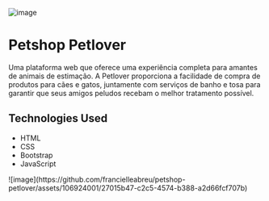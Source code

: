 ![image](https://github.com/francielleabreu/petshop-petlover/assets/106924001/5e70da5e-ef19-41cc-bc78-d64db4af0eaa)
<!DOCTYPE html>
<html>
<head>
    <meta charset="UTF-8">
</head>
<body>
    <h1>Petshop Petlover</h1>
    <p>Uma plataforma web que oferece uma experiência completa para amantes de animais de estimação. A Petlover proporciona a facilidade de compra de produtos para cães e gatos, juntamente com serviços de banho e tosa para garantir que seus amigos peludos recebam o melhor tratamento possível.</p>
    <h2>Technologies Used</h2>
    <ul>
        <li>HTML</li>
        <li>CSS</li>
        <li>Bootstrap</li>
        <li>JavaScript</li>
    </ul>
</body>
</html>
![image](https://github.com/francielleabreu/petshop-petlover/assets/106924001/27015b47-c2c5-4574-b388-a2d66fcf707b)
